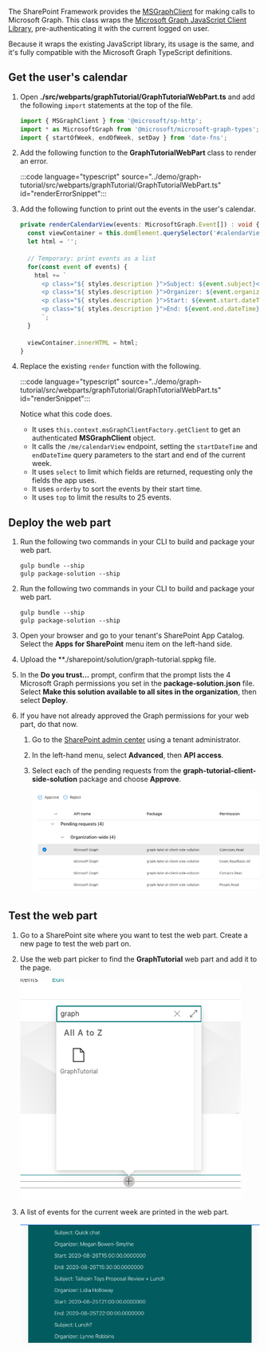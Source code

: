 <!-- markdownlint-disable MD002 MD041 -->

The SharePoint Framework provides the [MSGraphClient](https://docs.microsoft.com/javascript/api/sp-http/msgraphclient?view=sp-typescript-latest) for making calls to Microsoft Graph. This class wraps the [Microsoft Graph JavaScript Client Library](https://github.com/microsoftgraph/msgraph-sdk-javascript), pre-authenticating it with the current logged on user.

Because it wraps the existing JavaScript library, its usage is the same, and it's fully compatible with the Microsoft Graph TypeScript definitions.

## Get the user's calendar

1. Open **./src/webparts/graphTutorial/GraphTutorialWebPart.ts** and add the following `import` statements at the top of the file.

    ```typescript
    import { MSGraphClient } from '@microsoft/sp-http';
    import * as MicrosoftGraph from '@microsoft/microsoft-graph-types';
    import { startOfWeek, endOfWeek, setDay } from 'date-fns';
    ```

1. Add the following function to the **GraphTutorialWebPart** class to render an error.

    :::code language="typescript" source="../demo/graph-tutorial/src/webparts/graphTutorial/GraphTutorialWebPart.ts" id="renderErrorSnippet":::

1. Add the following function to print out the events in the user's calendar.

    ```typescript
    private renderCalendarView(events: MicrosoftGraph.Event[]) : void {
      const viewContainer = this.domElement.querySelector('#calendarView');
      let html = '';

      // Temporary: print events as a list
      for(const event of events) {
        html += `
          <p class="${ styles.description }">Subject: ${event.subject}</p>
          <p class="${ styles.description }">Organizer: ${event.organizer.emailAddress.name}</p>
          <p class="${ styles.description }">Start: ${event.start.dateTime}</p>
          <p class="${ styles.description }">End: ${event.end.dateTime}</p>
          `;
      }

      viewContainer.innerHTML = html;
    }
    ```

1. Replace the existing `render` function with the following.

    :::code language="typescript" source="../demo/graph-tutorial/src/webparts/graphTutorial/GraphTutorialWebPart.ts" id="renderSnippet":::

    Notice what this code does.

    - It uses `this.context.msGraphClientFactory.getClient` to get an authenticated **MSGraphClient** object.
    - It calls the `/me/calendarView` endpoint, setting the `startDateTime` and `endDateTime` query parameters to the start and end of the current week.
    - It uses `select` to limit which fields are returned, requesting only the fields the app uses.
    - It uses `orderby` to sort the events by their start time.
    - It uses `top` to limit the results to 25 events.

## Deploy the web part

1. Run the following two commands in your CLI to build and package your web part.

    ```Shell
    gulp bundle --ship
    gulp package-solution --ship
    ```

1. Run the following two commands in your CLI to build and package your web part.

    ```Shell
    gulp bundle --ship
    gulp package-solution --ship
    ```

1. Open your browser and go to your tenant's SharePoint App Catalog. Select the **Apps for SharePoint** menu item on the left-hand side.

1. Upload the **./sharepoint/solution/graph-tutorial.sppkg file.

1. In the **Do you trust...** prompt, confirm that the prompt lists the 4 Microsoft Graph permissions you set in the **package-solution.json** file. Select **Make this solution available to all sites in the organization**, then select **Deploy**.

1. If you have not already approved the Graph permissions for your web part, do that now.

    1. Go to the [SharePoint admin center](https://admin.microsoft.com/sharepoint?page=classicfeatures&modern=true) using a tenant administrator.

    1. In the left-hand menu, select **Advanced**, then **API access**.

    1. Select each of the pending requests from the **graph-tutorial-client-side-solution** package and choose **Approve**.

        ![A screenshot of the SharePoint admin center's API access page](images/api-access.png)

## Test the web part

1. Go to a SharePoint site where you want to test the web part. Create a new page to test the web part on.

1. Use the web part picker to find the **GraphTutorial** web part and add it to the page.

    ![A screenshot of the GraphTutorial web part in the web part picker](images/add-web-part.png)

1. A list of events for the current week are printed in the web part.

    ![A screenshot of the web part displaying a list of events](images/calendar-list.png)
